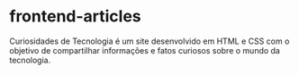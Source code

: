 # frontend-articles
Curiosidades de Tecnologia é um site desenvolvido em HTML e CSS com o objetivo de compartilhar informações e fatos curiosos sobre o mundo da tecnologia.
